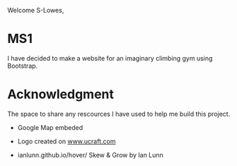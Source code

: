 Welcome S-Lowes,

# MS1

I have decided to make a website for an imaginary climbing gym using Bootstrap.

# Acknowledgment

The space to share any rescources I have used to help me build this project.

- Google Map embeded

- Logo created on www.ucraft.com

- ianlunn.github.io/hover/ Skew & Grow by Ian Lunn